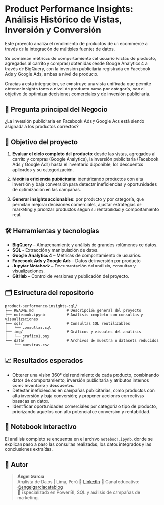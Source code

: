 # Product Performance Insights: Análisis Histórico de Vistas, Inversión y Conversión

Este proyecto analiza el rendimiento de productos de un ecommerce a través de la integración de múltiples fuentes de datos. 

Se combinan métricas de comportamiento del usuario (vistas de producto, agregados al carrito y compras) obtenidas desde Google Analytics 4 a través de BigQuery, 
con la inversión publicitaria registrada en Facebook Ads y Google Ads, ambas a nivel de producto.

Gracias a esta integración, se construye una vista unificada que permite obtener insights tanto a nivel de producto como por categoría, 
con el objetivo de optimizar decisiones comerciales y de inversión publicitaria.

## 📍 Pregunta principal del Negocio
¿La inversión publicitaria en Facebook Ads y Google Ads está siendo asignada a los productos correctos?


## 🎯 Objetivo del proyecto
1. **Evaluar el ciclo completo del producto**: desde las vistas,  agregados al carrito y compras (Google Analytics), 
la inversión publicitaria (Facebook Ads y Google Ads) hasta el inventario disponible, los descuentos aplicados y su categorización.

2. **Medir la eficiencia publicitaria**: identificando productos con alta inversión y baja conversión para detectar ineficiencias y oportunidades de optimización en las campañas.

3. **Generar insights accionables**: por producto y por categoría, que permitan mejorar decisiones comerciales, ajustar estrategias de marketing y priorizar productos según su rentabilidad y comportamiento real.


## 🛠️ Herramientas y tecnologías

- **BigQuery** – Almacenamiento y análisis de grandes volúmenes de datos.
- **SQL** – Extracción y manipulación de datos.
- **Google Analytics 4** – Métricas de comportamiento de usuarios.
- **Facebook Ads y Google Ads** – Datos de inversión por producto.
- **Jupyter Notebook** – Documentación del análisis, consultas y visualizaciones.
- **GitHub** – Control de versiones y publicación del proyecto.


## 🗂️ Estructura del repositorio
```plaintext
product-performance-insights-sql/
├── README.md               # Descripción general del proyecto
├── notebook.ipynb          # Análisis completo con consultas y visualizaciones
├── sql/                    # Consultas SQL reutilizables
│   └── consultas.sql
├── img/                    # Gráficos y visuales del análisis
│   └── grafico1.png
└── data/                   # Archivos de muestra o datasets reducidos
    └── muestras.csv
```


## 📈 Resultados esperados

- Obtener una visión 360° del rendimiento de cada producto, combinando datos de comportamiento, inversión publicitaria y atributos internos como inventario y descuentos.
- Detectar ineficiencias en campañas publicitarias, como productos con alta inversión y baja conversión; y proponer acciones correctivas basadas en datos.
- Identificar oportunidades comerciales por categoría o tipo de producto, priorizando aquellos con alto potencial de conversión y rentabilidad.


## 📓 Notebook interactivo

El análisis completo se encuentra en el archivo `notebook.ipynb`, donde se explican paso a paso las consultas realizadas, los datos integrados y las conclusiones extraídas.



## 👤 Autor

> **Ángel García**  
Analista de Datos | Lima, Perú
🔗 [LinkedIn](https://www.linkedin.com/in/angelgarciachanga)
🎥 Canal educativo: [@angelgarciadatablog](https://youtube.com/@angelgarciadatablog)  
💼 Especializado en Power BI, SQL y análisis de campañas de marketing.

